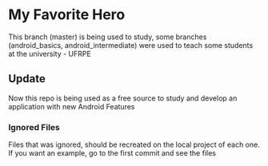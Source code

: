 # My Favorite Hero
This branch (master) is being used to study, some branches (android_basics, android_intermediate) were used to teach some students at the university - UFRPE

## Update
Now this repo is being used as a free source to study and develop an application with new Android Features

### Ignored Files
Files that was ignored, should be recreated on the local project of each one.
If you want an example, go to the first commit and see the files
